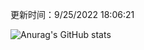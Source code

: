 
  更新时间：9/25/2022 18:06:21
	
  ![Anurag's GitHub stats](https://github-readme-stats.vercel.app/api?username=chendj89&theme=gruvbox&show_icons=true)